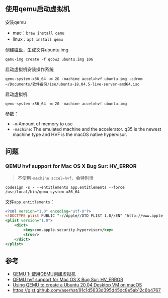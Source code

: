 ## 使用qemu启动虚拟机

安装qemu

- mac：`brew install qemu`
- linux：`apt install qemu`



创建磁盘，生成文件ubuntu.img

```
qemu-img create -f qcow2 ubuntu.img 10G
```

启动虚拟机安装操作系统

```
qemu-system-x86_64 -m 2G -machine accel=hvf ubuntu.img -cdrom ~/Documents/软件备份/iso/ubuntu-18.04.5-live-server-amd64.iso
```

启动虚拟机

```
qemu-system-x86_64 -m 2G -machine accel=hvf ubuntu.img
```

参数：

- `-m`:Amount of memory to use
- `-machine`: The emulated machine and the accelerator. q35 is the newest machine type and HVF is the macOS native hypervisor.


## 问题

### QEMU hvf support for Mac OS X Bug Sur: HV_ERROR

> 不使用`-machine accel=hvf`，会特别慢

```
codesign -s - --entitlements app.entitlements --force /usr/local/bin/qemu-system-x86_64
```

文件`app.entitlements`：

```xml
<?xml version="1.0" encoding="utf-8"?>
<!DOCTYPE plist PUBLIC "-//Apple//DTD PLIST 1.0//EN" "http://www.apple.com/DTDs/PropertyList-1.0.dtd">
<plist version="1.0">
    <dict>
        <key>com.apple.security.hypervisor</key>
        <true/>
    </dict>
</plist>
```

## 参考

- [QEMU 1: 使用QEMU创建虚拟机](https://my.oschina.net/kelvinxupt/blog/265108)
- [QEMU hvf support for Mac OS X Bug Sur: HV_ERROR](https://www.reddit.com/r/VFIO/comments/kdhgni/qemu_hvf_support_for_mac_os_x_bug_sur_hv_error/)
- [Using QEMU to create a Ubuntu 20.04 Desktop VM on macOS](https://www.arthurkoziel.com/qemu-ubuntu-20-04/)
- https://gist.github.com/aserhat/91c1d5633d395d45dc8e5ab12c6b4767
